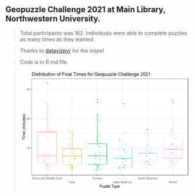 ## **Geopuzzle Challenge 2021 at Main Library, Northwestern University.** 

> Total participants was 162. Individuals were able to complete puzzles as many times as they wanted. 

> Thanks to [datavizpyr](https://datavizpyr.com/) for the inspo!

> Code is in R md file. 

> <img src="https://raw.githubusercontent.com/mefrazi2/geopuzzle21/main/puzzle_challenge_times.png"> 
